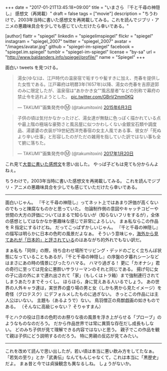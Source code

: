 +++
date = "2017-01-21T13:45:18+09:00"
title = "いまさら 『千と千尋の神隠し』 感想文（再掲載）"
draft = false
tags = ["movie"]
description = "ちうわけで，2003年当時に書いた感想文を再掲載してみる。これを読んでジブリ・アニメの悪趣味具合を少しでも感じていただけたら幸いである。"

[author]
  flattr = "spiegel"
  linkedin = "spiegelimspiegel"
  flickr = "spiegel"
  instagram = "spiegel_2007"
  twitter = "spiegel_2007"
  avatar = "/images/avatar.jpg"
  github = "spiegel-im-spiegel"
  facebook = "spiegel.im.spiegel"
  tumblr = "spiegel-im-spiegel"
  license = "by-sa"
  url = "http://www.baldanders.info/spiegel/profile/"
  name = "Spiegel"
+++

面白い tweets を見つける。

<blockquote class="twitter-tweet" data-lang="ja"><p lang="ja" dir="ltr">湯女(ゆな)は、江戸時代の温泉宿で垢すりや髪すきに加え、売春を提供した女性である。江戸幕府は明暦3年(1657年)以降、湯女の売春を吉原遊郭のみに限定したが、温泉宿は“あかかき女”“風呂屋者”などの別称で幕府の禁止令を逃れようとした。 <a href="http://t.co/GBnV2mm0KQ">pic.twitter.com/GBnV2mm0KQ</a></p>&mdash; TAKUMI™画集発売中Ⓜ︎ (@takumitoxin) <a href="https://twitter.com/takumitoxin/status/606060109190459392">2015年6月3日</a></blockquote>

<blockquote class="twitter-tweet" data-lang="ja"><p lang="ja" dir="ltr">子供の頃は気付かなかったけど、湯女達が無駄に色っぽく描かれている点や最上階の極端な豪勢さと風呂屋に似つかわしくない金銀宝石類や調度品、湯婆婆の衣装が19世紀西洋売春宿の女主人風である事、彼女が「死ぬより辛い仕事」と形容したのがただの雑用を指していた訳ではない事も全て腑に落ちた。</p>&mdash; TAKUMI™画集発売中Ⓜ︎ (@takumitoxin) <a href="https://twitter.com/takumitoxin/status/822423719821778944">2017年1月20日</a></blockquote>

これ見て[大昔に書いた感想文](http://www.baldanders.info/spiegel/log/200303.html#d06_t2)を思い出した。
やっぱ子どもは見ても分からんよねぇ。

ちうわけで，2003年当時に書いた感想文を再掲載してみる。
これを読んでジブリ・アニメの悪趣味具合を少しでも感じていただけたら幸いである。

----

面白いじゃん。
『千と千尋の神隠し』ってネット上ではあまり評価が高くないのでもっと陳腐なものかと思っていた。
勿論制作側の意図やキャッチコピーや世間の大方の評価についてはまるで知らないが（知らないフリをするが），全体の感想としてはなかなか悪趣味な感じで非常によろしい。
まぁ私ならこの作品を R 指定にするけどね。
だってこっぱずかしいじゃん。
『千と千尋の神隠し』の描写は明らかに日本の色町の風景だよなぁ。
そういう意味じゃ，[海外から見てあれが「日本的」と評されている](http://www.baldanders.info/spiegel/log/nikki-s/200202.html#2703)のはあながち的外れでもない訳だ。

まぁ私も「同伴」の際，待ち合わせ場所でリビング・デッドのごとく立ちんぼ状態になっていることもあるが，『千と千尋の神隠し』の序盤の夕暮れシーンなどはまさにあの時の情景にぴったりハマる。
ハマり過ぎる！ 更に「カオナシ」君の奇行に至っては完全に悪酔いサラリーマンのそれと同じである。
揚げ句に女の子に店の外にまで連れ出されて「家」（もしくはトラ箱）まで強制連行されてしまうあたりまでそっくし。
ほらほら，身に覚えある人いるでしょう。
あの世界の人外キャラ達は，実世界の盛り場の男と女（しかも男から見たイメージ）を奇怪（グロテスク）にデフォルメしたものに過ぎない。
きっとこの作品には主人公はいない。
主題も（あるようで）ない。
鳥羽僧正の鳥獣戯画の如きものである。
（そんなに高級じゃない？ そりゃすまん）

千とハクの役は日本の色町のお祭りな夜の風景を浮き上がらせる「プローブ」のようなものなのだろう。
だから作品世界では常に異質な存在だし成長もしない。
どのみち子供が見て理解できる内容ではないと思う。
親子でこの作品を観て親は子供にどう説明するのだろう。
特に男親の反応が見てみたい。

----

これを改めて読んで思い出したが，若い頃は本当に悪い飲み方をしてたなぁ。
「若気の至り」とか「武勇伝」なんてもんじゃなくて，これは本当に「黒歴史」だよ。
まぁ昔と今では貞操観念も異なるしね。
しょうがないか。
